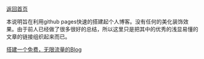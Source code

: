[返回首页](/index.html)

本说明旨在利用github pages快速的搭建起个人博客。没有任何的美化装饰效果。由于前人已经做了很多很好的总结，所以这里只是把其中的优秀的浅显易懂的文章的链接组织起来而已。

[搭建一个免费，无限流量的Blog](http://www.ruanyifeng.com/blog/2012/08/blogging_with_jekyll.html)
